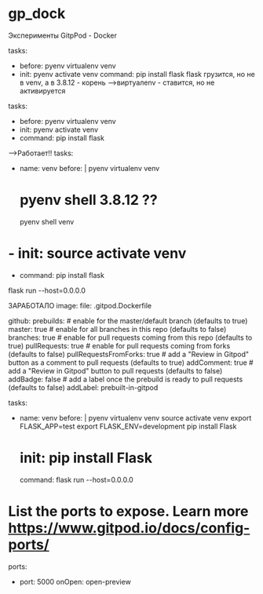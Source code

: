 # gp_dock
Эксперименты GitpPod - Docker 

tasks:
  - before:
      pyenv virtualenv venv
  - init: pyenv activate venv
  command: pip install flask
flask грузится, но не в venv,  а в 3.8.12 - корень
-->виртуалenv - ставится, но не активируется    

tasks:
  - before: pyenv virtualenv venv 
  - init: pyenv activate venv
  - command: pip install flask


-->Работает!!
  tasks:
  - name: venv
    before: |
      pyenv virtualenv venv 
      # pyenv shell 3.8.12 ??
      pyenv shell venv
  # - init: source activate venv
  - command: pip install flask


  flask run --host=0.0.0.0


  ЗАРАБОТАЛО
  image:
  file: .gitpod.Dockerfile

github:
  prebuilds:
    # enable for the master/default branch (defaults to true)
    master: true
    # enable for all branches in this repo (defaults to false)
    branches: true
    # enable for pull requests coming from this repo (defaults to true)
    pullRequests: true
    # enable for pull requests coming from forks (defaults to false)
    pullRequestsFromForks: true
    # add a "Review in Gitpod" button as a comment to pull requests (defaults to true)
    addComment: true
    # add a "Review in Gitpod" button to pull requests (defaults to false)
    addBadge: false
    # add a label once the prebuild is ready to pull requests (defaults to false)
    addLabel: prebuilt-in-gitpod

tasks:
  - name: venv
    before: |
      pyenv virtualenv venv 
      source activate venv
      export FLASK_APP=test
      export FLASK_ENV=development
      pip install Flask

    # init: pip install Flask
    command: flask run --host=0.0.0.0


# List the ports to expose. Learn more https://www.gitpod.io/docs/config-ports/
ports:
  - port: 5000
    onOpen: open-preview
